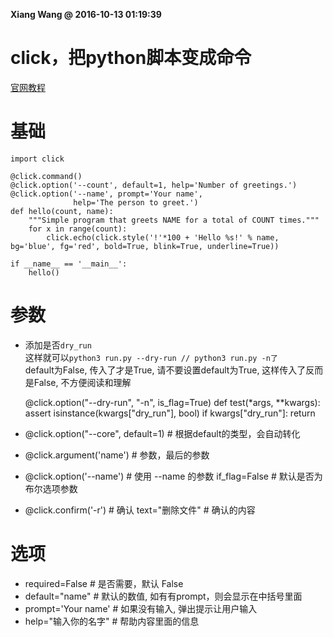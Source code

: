 **Xiang Wang @ 2016-10-13 01:19:39**

# click，把python脚本变成命令

[官网教程][website]

# 基础
```
import click

@click.command()
@click.option('--count', default=1, help='Number of greetings.')
@click.option('--name', prompt='Your name',
              help='The person to greet.')
def hello(count, name):
    """Simple program that greets NAME for a total of COUNT times."""
    for x in range(count):
        click.echo(click.style('!'*100 + 'Hello %s!' % name, bg='blue', fg='red', bold=True, blink=True, underline=True))

if __name__ == '__main__':
    hello()
```


# 参数
* 添加是否`dry_run`  
这样就可以`python3 run.py --dry-run // python3 run.py -n了`  
default为False, 传入了才是True, 请不要设置default为True, 这样传入了反而是False, 不方便阅读和理解


    @click.option("--dry-run", "-n", is_flag=True)
    def test(*args, **kwargs):
        assert isinstance(kwargs["dry_run"], bool)
        if kwargs["dry_run"]:
            return


* @click.option("--core", default=1)  # 根据default的类型，会自动转化
* @click.argument('name')  # 参数，最后的参数
* @click.option('--name')  # 使用 --name <value> 的参数
    if_flag=False  # 默认是否为布尔选项参数
* @click.confirm('-r')  # 确认
    text="删除文件"  # 确认的内容


# 选项
* required=False  # 是否需要，默认 False
* default="name"  # 默认的数值, 如有有prompt，则会显示在中括号里面
* prompt='Your name'  # 如果没有输入, 弹出提示让用户输入
* help="输入你的名字"  # 帮助内容里面的信息


[website]: https://click.palletsprojects.com/en/8.0.x/quickstart/

